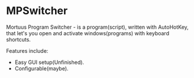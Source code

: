 # MPSwitcher
Mortuus Program Switcher - is a program(script), written with AutoHotKey, that let's you open and activate windows(programs) with keyboard shortcuts. 

Features include: 
 - Easy GUI setup(Unfinished). 
 - Configurable(maybe).
